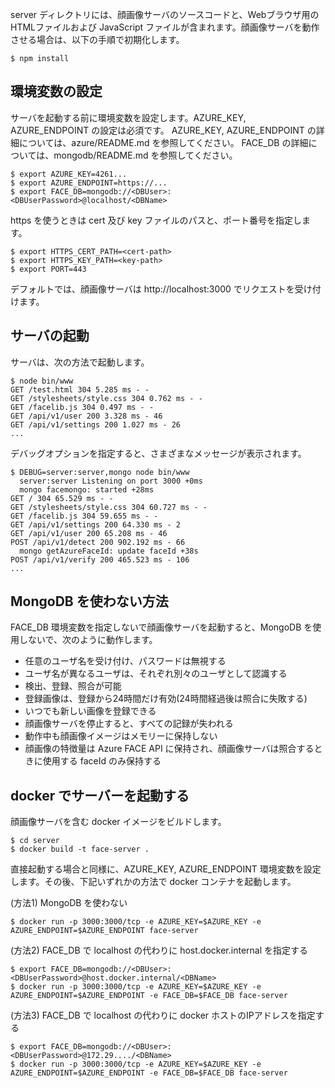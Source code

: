 server ディレクトリには、顔画像サーバのソースコードと、Webブラウザ用の HTMLファイルおよび JavaScript ファイルが含まれます。顔画像サーバを動作させる場合は、以下の手順で初期化します。

```
$ npm install
```

## 環境変数の設定

サーバを起動する前に環境変数を設定します。AZURE_KEY, AZURE_ENDPOINT の設定は必須です。
AZURE_KEY, AZURE_ENDPOINT の詳細については、azure/README.md を参照してください。
FACE_DB の詳細については、mongodb/README.md を参照してください。

```
$ export AZURE_KEY=4261...
$ export AZURE_ENDPOINT=https://...
$ export FACE_DB=mongodb://<DBUser>:<DBUserPassword>@localhost/<DBName>
```

https を使うときは cert 及び key ファイルのパスと、ポート番号を指定します。

```
$ export HTTPS_CERT_PATH=<cert-path>
$ export HTTPS_KEY_PATH=<key-path>
$ export PORT=443
```

デフォルトでは、顔画像サーバは http://localhost:3000 でリクエストを受け付けます。

## サーバの起動

サーバは、次の方法で起動します。

```
$ node bin/www
GET /test.html 304 5.285 ms - -
GET /stylesheets/style.css 304 0.762 ms - -
GET /facelib.js 304 0.497 ms - -
GET /api/v1/user 200 3.328 ms - 46
GET /api/v1/settings 200 1.027 ms - 26
...
```

デバッグオプションを指定すると、さまざまなメッセージが表示されます。

```
$ DEBUG=server:server,mongo node bin/www
  server:server Listening on port 3000 +0ms
  mongo facemongo: started +28ms
GET / 304 65.529 ms - -
GET /stylesheets/style.css 304 60.727 ms - -
GET /facelib.js 304 59.655 ms - -
GET /api/v1/settings 200 64.330 ms - 2
GET /api/v1/user 200 65.208 ms - 46
POST /api/v1/detect 200 902.192 ms - 66
  mongo getAzureFaceId: update faceId +38s
POST /api/v1/verify 200 465.523 ms - 106
...
```

## MongoDB を使わない方法

FACE_DB 環境変数を指定しないで顔画像サーバを起動すると、MongoDB を使用しないで、次のように動作します。

- 任意のユーザ名を受け付け、パスワードは無視する
- ユーザ名が異なるユーザは、それぞれ別々のユーザとして認識する
- 検出、登録、照合が可能
- 登録画像は、登録から24時間だけ有効(24時間経過後は照合に失敗する)
- いつでも新しい画像を登録できる
- 顔画像サーバを停止すると、すべての記録が失われる
- 動作中も顔画像イメージはメモリーに保持しない
- 顔画像の特徴量は Azure FACE API に保持され、顔画像サーバは照合するときに使用する faceId のみ保持する

## docker でサーバーを起動する

顔画像サーバを含む docker イメージをビルドします。

```
$ cd server
$ docker build -t face-server .
```

直接起動する場合と同様に、AZURE_KEY, AZURE_ENDPOINT 環境変数を設定します。その後、下記いずれかの方法で docker コンテナを起動します。

(方法1) MongoDB を使わない

```
$ docker run -p 3000:3000/tcp -e AZURE_KEY=$AZURE_KEY -e AZURE_ENDPOINT=$AZURE_ENDPOINT face-server
```

(方法2) FACE_DB で localhost の代わりに host.docker.internal を指定する

```
$ export FACE_DB=mongodb://<DBUser>:<DBUserPassword>@host.docker.internal/<DBName>
$ docker run -p 3000:3000/tcp -e AZURE_KEY=$AZURE_KEY -e AZURE_ENDPOINT=$AZURE_ENDPOINT -e FACE_DB=$FACE_DB face-server
```

(方法3) FACE_DB で localhost の代わりに docker ホストのIPアドレスを指定する

```
$ export FACE_DB=mongodb://<DBUser>:<DBUserPassword>@172.29..../<DBName>
$ docker run -p 3000:3000/tcp -e AZURE_KEY=$AZURE_KEY -e AZURE_ENDPOINT=$AZURE_ENDPOINT -e FACE_DB=$FACE_DB face-server
```